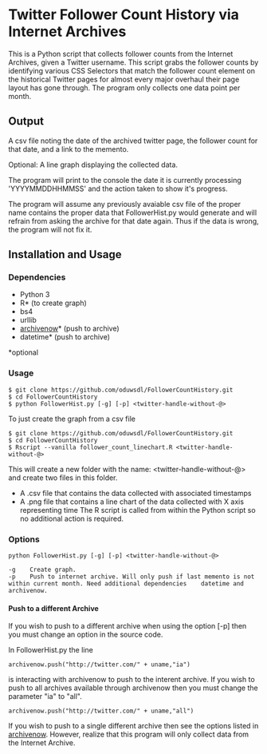 # Twitter Follower Count History via Internet Archives
This is a Python script that collects follower counts from the Internet Archives, given a Twitter username. This script grabs the follower counts by identifying various CSS Selectors that match the follower count element on the historical Twitter pages for almost every major overhaul their page layout has gone through. The program only collects one data point per month.

## Output
A csv file noting the date of the archived twitter page, the follower count for that date, and a link to the memento.

Optional: A line graph displaying the collected data.

The program will print to the console the date it is currently processing 'YYYYMMDDHHMMSS' and the action taken to show it's progress.

The program will assume any previously avaiable csv file of the proper name contains the proper data that FollowerHist.py would generate and will refrain from asking the archive for that date again. Thus if the data is wrong, the program will not fix it.

## Installation and Usage
### Dependencies
* Python 3
* R* (to create graph)
* bs4 
* urllib
* [archivenow](https://github.com/oduwsdl/archivenow)* (push to archive) 
* datetime* (push to archive)

*optional
 
### Usage
```shell	
$ git clone https://github.com/oduwsdl/FollowerCountHistory.git
$ cd FollowerCountHistory
$ python FollowerHist.py [-g] [-p] <twitter-handle-without-@> 
```
To just create the graph from a csv file
```shell	
$ git clone https://github.com/oduwsdl/FollowerCountHistory.git
$ cd FollowerCountHistory
$ Rscript --vanilla follower_count_linechart.R <twitter-handle-without-@> 
```
This will create a new folder with the name: <twitter-handle-without-@> and create two files in this folder.
* A .csv file that contains the data collected with associated timestamps
* A .png file that contains a line chart of the data collected with X axis representing time
The R script is called from within the Python script so no additional action is required. 

### Options

 	python FollowerHist.py [-g] [-p] <twitter-handle-without-@> 
  
	-g	  Create graph.
	-p	  Push to internet archive. Will only push if last memento is not within current month. Need additional dependencies 	datetime and archivenow. 
	
#### Push to a different Archive

If you wish to push to a different archive when using the option [-p] then you must change an option in the source code. 

In FollowerHist.py the line

	archivenow.push("http://twitter.com/" + uname,"ia")

is interacting with archivenow to push to the interent archive. If you wish to push to all archives available through archivenow then you must change the parameter "ia" to "all".

	archivenow.push("http://twitter.com/" + uname,"all")
	
If you wish to push to a single different archive then see the options listed in [archivenow](https://github.com/oduwsdl/archivenow). However, realize that this program will only collect data from the Internet Archive.



